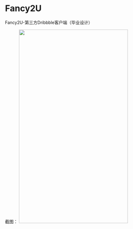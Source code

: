 # Fancy2U
Fancy2U-第三方Dribbble客户端（毕业设计）

截图：
<img src="https://github.com/meunicorn/Fancy2U/blob/master/ScreenShots/screenshot_01.png" width="360px" height="640px" />
